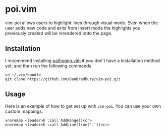 # poi.vim

vim-poi allows users to highlight lines through visual mode. Even when the user adds new code and exits from Insert mode
the highlights you previously created will be rerendered onto the page.

## Installation
I recommend installing [pathogen.vim](https://github.com/tpope/vim-pathogen) if you don't have a installation method yet, and
then run the following commands.

    cd ~/.vim/bundle
    git clone https://github.com/DanBradbury/vim-poi.git

## Usage
Here is an example of how to get set up with `vim-poi`. You can use your own custom mappings.

    vnoremap <leader>h :call AddRange()<cr>
    nnoremap <leader>h :call AddLine(line('.'))<cr>
